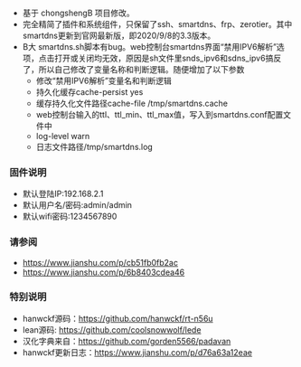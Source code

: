 ### 
- 基于 chongshengB 项目修改。
- 完全精简了插件和系统组件，只保留了ssh、smartdns、frp、zerotier。其中smartdns更新到官网最新版，即2020/9/8的3.3版本。
- B大 smartdns.sh脚本有bug。web控制台smartdns界面“禁用IPV6解析”选项，点击打开或关闭均无效，原因是sh文件里snds_ipv6和sdns_ipv6搞反了，所以自己修改了变量名称和判断逻辑。随便增加了以下参数
   - 修改“禁用IPV6解析”变量名和判断逻辑
   - 持久化缓存cache-persist yes 
   - 缓存持久化文件路径cache-file /tmp/smartdns.cache
   - web控制台输入的ttl、ttl_min、ttl_max值，写入到smartdns.conf配置文件中
   - log-level warn 
   - 日志文件路径/tmp/smartdns.log

### 固件说明 ###
* 默认登陆IP:192.168.2.1 
* 默认用户名/密码:admin/admin
* 默认wifi密码:1234567890


### 请参阅 ###
- https://www.jianshu.com/p/cb51fb0fb2ac
- https://www.jianshu.com/p/6b8403cdea46

### 特别说明 ###
* hanwckf源码：https://github.com/hanwckf/rt-n56u
* lean源码: https://github.com/coolsnowwolf/lede
* 汉化字典来自：https://github.com/gorden5566/padavan
* hanwckf更新日志：https://www.jianshu.com/p/d76a63a12eae

